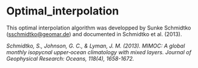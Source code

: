# Optimal_interpolation
This optimal interpolation algorithm was developped by Sunke Schmidtko (sschmidtko@geomar.de) and documented in Schmidtko et al. (2013).

*Schmidtko, S., Johnson, G. C., & Lyman, J. M. (2013). MIMOC: A global monthly isopycnal upper‐ocean climatology with mixed layers. Journal of Geophysical Research: Oceans, 118(4), 1658-1672.*
